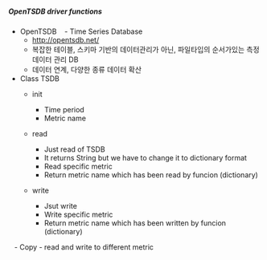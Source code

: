 ##### OpenTSDB driver functions
  - OpenTSDB
    - Time Series Database
    - http://opentsdb.net/
    - 복잡한 테이블, 스키마 기반의 데이터관리가 아닌, 파일타입의 순서가있는 측정 데이터 관리 DB
    - 데이터 연계, 다양한 종류 데이터 확산
    
  - Class TSDB
    - init
      - Time period
      - Metric name

    - read
      - Just read of TSDB
      - It returns String but we have to change it to dictionary format
      - Read specific metric
      - Return metric name which has been read by funcion (dictionary)    

    - write
      - Jsut write
      - Write specific metric
      - Return metric name which has been written by funcion (dictionary)
    
    - Copy
      - read and write to different metric
 
